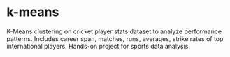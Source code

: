 # k-means
K-Means clustering on cricket player stats dataset to analyze performance patterns. Includes career span, matches, runs, averages, strike rates of top international players. Hands-on project for sports data analysis.
